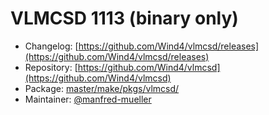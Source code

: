 # VLMCSD 1113 (binary only)
 - Changelog: [https://github.com/Wind4/vlmcsd/releases](https://github.com/Wind4/vlmcsd/releases)
 - Repository: [https://github.com/Wind4/vlmcsd](https://github.com/Wind4/vlmcsd)
 - Package: [master/make/pkgs/vlmcsd/](https://github.com/Freetz-NG/freetz-ng/tree/master/make/pkgs/vlmcsd/)
 - Maintainer: [@manfred-mueller](https://github.com/manfred-mueller)

